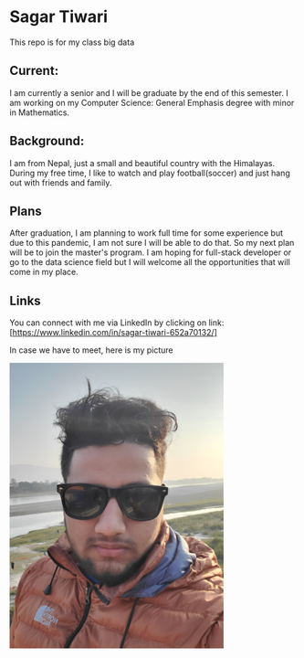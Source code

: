 
# Sagar Tiwari

This repo is for my class big data

## Current:

I am currently a senior and I will be graduate by the end of this semester. I am working on my Computer Science: General Emphasis degree with minor in Mathematics.
  

## Background:

I am from Nepal, just a small and beautiful country with the Himalayas. During my free time, I like to watch and play football(soccer) and just hang out with friends and family.

## Plans

After graduation, I am planning to work full time for some experience but due to this pandemic, I am not sure I will be able to do that. So my next plan will be to join the master's program. I am hoping for full-stack developer or go to the data science field but I will welcome all the opportunities that will come in my place.

  

## Links

You can connect with me via LinkedIn by clicking on link: [https://www.linkedin.com/in/sagar-tiwari-652a70132/]


In case we have to meet, here is my picture

<img src="https://raw.githubusercontent.com/005sagar/big-data/master/profile_picture.jpg" height = "500"/>

